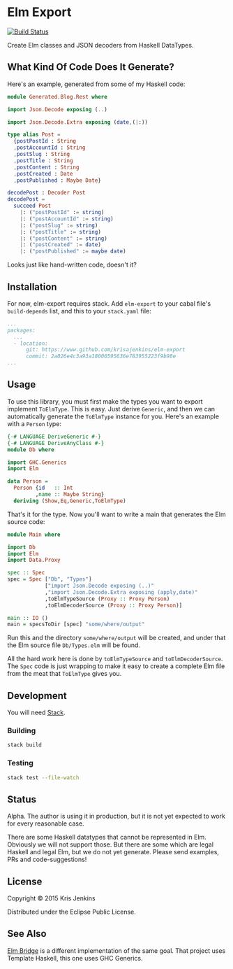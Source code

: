 # Elm Export

[![Build Status](https://travis-ci.org/krisajenkins/elm-export.svg)](https://travis-ci.org/krisajenkins/elm-export)

Create Elm classes and JSON decoders from Haskell DataTypes.

## What Kind Of Code Does It Generate?

Here's an example, generated from some of my Haskell code:

```elm
module Generated.Blog.Rest where

import Json.Decode exposing (..)

import Json.Decode.Extra exposing (date,(|:))

type alias Post =
  {postPostId : String
  ,postAccountId : String
  ,postSlug : String
  ,postTitle : String
  ,postContent : String
  ,postCreated : Date
  ,postPublished : Maybe Date}

decodePost : Decoder Post
decodePost =
  succeed Post
    |: ("postPostId" := string)
    |: ("postAccountId" := string)
    |: ("postSlug" := string)
    |: ("postTitle" := string)
    |: ("postContent" := string)
    |: ("postCreated" := date)
    |: ("postPublished" := maybe date)
```

Looks just like hand-written code, doesn't it?

## Installation

For now, elm-export requires stack. Add `elm-export` to your cabal
file's `build-depends` list, and this to your `stack.yaml` file:

```yaml
...
packages:
  ...
  - location:
      git: https://www.github.com/krisajenkins/elm-export
      commit: 2a026e4c3a93a18006595636e783955223f9b98e
...
```

## Usage

To use this library, you must first make the types you want to export
implement `ToElmType`. This is easy. Just derive `Generic`, and then
we can automatically generate the `ToElmType` instance for you. Here's
an example with a `Person` type:

```haskell
{-# LANGUAGE DeriveGeneric #-}
{-# LANGUAGE DeriveAnyClass #-}
module Db where

import GHC.Generics
import Elm

data Person =
  Person {id   :: Int
         ,name :: Maybe String}
  deriving (Show,Eq,Generic,ToElmType)
```

That's it for the type. Now you'll want to write a main that generates
the Elm source code:

```haskell
module Main where

import Db
import Elm
import Data.Proxy

spec :: Spec
spec = Spec ["Db", "Types"]
            ["import Json.Decode exposing (..)"
            ,"import Json.Decode.Extra exposing (apply,date)"
            ,toElmTypeSource (Proxy :: Proxy Person)
            ,toElmDecoderSource (Proxy :: Proxy Person)]

main :: IO ()
main = specsToDir [spec] "some/where/output"
```

Run this and the directory `some/where/output` will be created, and
under that the Elm source file `Db/Types.elm` will be found.

All the hard work here is done by `toElmTypeSource` and
`toElmDecoderSource`. The `Spec` code is just wrapping to make it easy
to create a complete Elm file from the meat that `ToElmType` gives
you.

## Development

You will need [Stack](https://github.com/commercialhaskell/stack).

### Building

```sh
stack build
```

### Testing

```sh
stack test --file-watch
```

## Status

Alpha. The author is using it in production, but it is not yet
expected to work for every reasonable case.

There are some Haskell datatypes that cannot be represented in
Elm. Obviously we will not support those. But there are some which are
legal Haskell and legal Elm, but we do not yet generate. Please send
examples, PRs and code-suggestions!

## License

Copyright © 2015 Kris Jenkins

Distributed under the Eclipse Public License.

## See Also

[Elm Bridge](https://hackage.haskell.org/package/elm-bridge) is a
different implementation of the same goal. That project uses Template
Haskell, this one uses GHC Generics.
